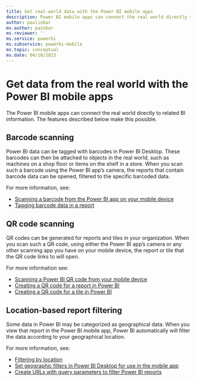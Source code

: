 ```yaml
---
title: Get real-world data with the Power BI mobile apps
description: Power BI mobile apps can connect the real world directly to related BI information, no search needed.
author: paulinbar
ms.author: painbar
ms.reviewer: ''
ms.service: powerbi
ms.subservice: powerbi-mobile
ms.topic: conceptual
ms.date: 04/18/2023
---
```

# Get data from the real world with the Power BI mobile apps
The Power BI mobile apps can connect the real world directly to related BI information. The features described below make this possible. 

## Barcode scanning

Power BI data can be tagged with barcodes in Power BI Desktop. These barcodes can then be attached to objects in the real world, such as machines on a shop floor or items on the shelf in a store. When you scan such a barcode using the Power BI app’s camera, the reports that contain barcode data can be opened, filtered to the specific barcoded data.

For more information, see:
* [Scanning a barcode from the Power BI app on your mobile device](mobile-apps-scan-barcode.md)
* [Tagging barcode data in a report](../../transform-model/desktop-mobile-barcodes.md)

## QR code scanning

QR codes can be generated for reports and tiles in your organization. When you scan such a QR code, using either the Power BI app’s camera or any other scanning app you have on your mobile device, the report or tile that the QR code links to will open.

For more information see:
* [Scanning a Power BI QR code from your mobile device](mobile-apps-qr-code.md)
* [Creating a QR code for a report in Power BI](../../create-reports/service-create-qr-code-for-report.md)
* [Creating a QR code for a tile in Power BI](../../create-reports/service-create-qr-code-for-tile.md)

## Location-based report filtering

Some data in Power BI may be categorized as geographical data. When you view that report in the Power BI mobile app, Power BI automatically will filter the data according to your geographical location.

For more information, see:
* [Filtering by location](mobile-apps-geographic-filtering.md)
* [Set geographic filters in Power BI Desktop for use in the mobile app](../../transform-model/desktop-mobile-geofiltering.md)
* [Create URLs with query parameters to filter Power BI reports](../../collaborate-share/service-url-filters.md)